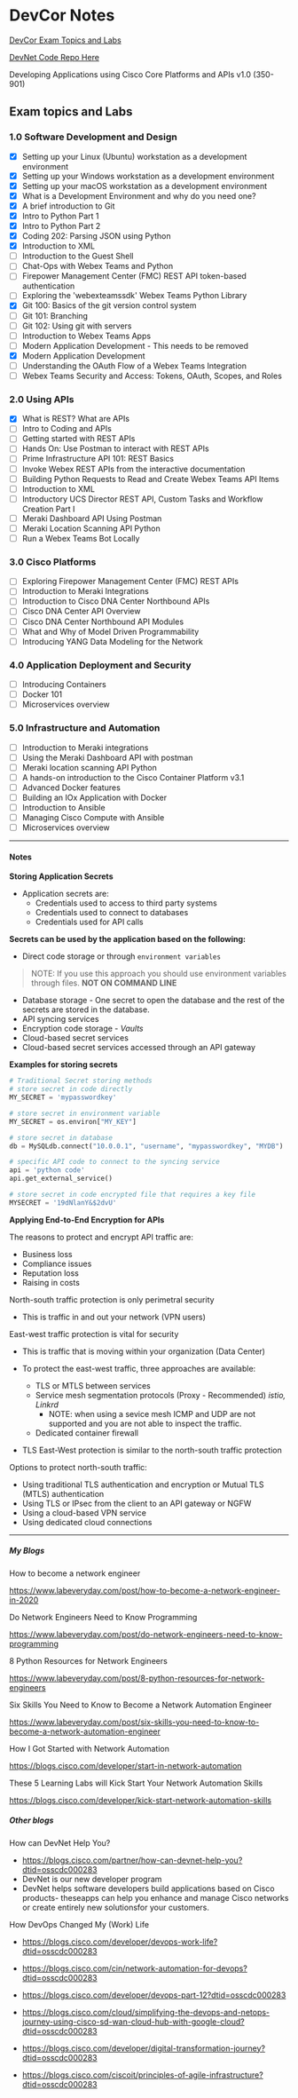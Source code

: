 # DevCor Notes

[DevCor Exam Topics and Labs](https://developer.cisco.com/certification/exam-topic-core/)

[DevNet Code Repo Here](https://github.com/CiscoDevNet/dne-dna-code)

Developing Applications using Cisco Core Platforms and APIs v1.0 (350-901)

## Exam topics and Labs

### 1.0 Software Development and Design

- [x] Setting up your Linux (Ubuntu) workstation as a development environment
- [x] Setting up your Windows workstation as a development environment
- [x] Setting up your macOS workstation as a development environment
- [x] What is a Development Environment and why do you need one?
- [x] A brief introduction to Git
- [x] Intro to Python Part 1  
- [x] Intro to Python Part 2
- [x] Coding 202: Parsing JSON using Python
- [x] Introduction to XML  
- [ ] Introduction to the Guest Shell
- [ ] Chat-Ops with Webex Teams and Python
- [ ] Firepower Management Center (FMC) REST API token-based authentication
- [ ] Exploring the 'webexteamssdk' Webex Teams Python Library
- [x] Git 100: Basics of the git version control system
- [ ] Git 101: Branching
- [ ] Git 102: Using git with servers
- [ ] Introduction to Webex Teams Apps
- [ ] Modern Application Development - This needs to be removed
- [x] Modern Application Development
- [ ] Understanding the OAuth Flow of a Webex Teams Integration
- [ ] Webex Teams Security and Access: Tokens, OAuth, Scopes, and Roles

### 2.0 Using APIs

- [x] What is REST? What are APIs
- [ ] Intro to Coding and APIs
- [ ] Getting started with REST APIs
- [ ] Hands On: Use Postman to interact with REST APIs
- [ ] Prime Infrastructure API 101: REST Basics
- [ ] Invoke Webex REST APIs from the interactive documentation
- [ ] Building Python Requests to Read and Create Webex Teams API Items
- [ ] Introduction to XML
- [ ] Introductory UCS Director REST API, Custom Tasks and Workflow Creation Part I
- [ ] Meraki Dashboard API Using Postman
- [ ] Meraki Location Scanning API Python
- [ ] Run a Webex Teams Bot Locally

### 3.0 Cisco Platforms

- [ ] Exploring Firepower Management Center (FMC) REST APIs
- [ ] Introduction to Meraki Integrations
- [ ] Introduction to Cisco DNA Center Northbound APIs
- [ ] Cisco DNA Center API Overview
- [ ] Cisco DNA Center Northbound API Modules
- [ ] What and Why of Model Driven Programmability
- [ ] Introducing YANG Data Modeling for the Network

### 4.0 Application Deployment and Security

- [ ] Introducing Containers
- [ ] Docker 101
- [ ] Microservices overview

### 5.0 Infrastructure and Automation

- [ ] Introduction to Meraki integrations
- [ ] Using the Meraki Dashboard API with postman
- [ ] Meraki location scanning API Python
- [ ] A hands-on introduction to the Cisco Container Platform v3.1
- [ ] Advanced Docker features
- [ ] Building an IOx Application with Docker
- [ ] Introduction to Ansible
- [ ] Managing Cisco Compute with Ansible
- [ ] Microservices overview

---

#### Notes

**Storing Application Secrets**

* Application secrets are:
    * Credentials used to access to third party systems
    * Credentials used to connect to databases
    * Credentials used for API calls

**Secrets can be used by the application based on the following:**

* Direct code storage or through `environment variables`
> NOTE: If you use this approach you should use environment variables through files. **NOT ON COMMAND LINE**
* Database storage - One secret to open the database and the rest of the secrets are stored in the database.
* API syncing services
* Encryption code storage - *Vaults* 
* Cloud-based secret services
* Cloud-based secret services accessed through an API gateway

**Examples for storing secrets**

```python
# Traditional Secret storing methods
# store secret in code directly
MY_SECRET = 'mypasswordkey'

# store secret in environment variable
MY_SECRET = os.environ["MY_KEY"]

# store secret in database
db = MySQLdb.connect("10.0.0.1", "username", "mypasswordkey", "MYDB")

# specific API code to connect to the syncing service
api = 'python code'
api.get_external_service()

# store secret in code encrypted file that requires a key file
MYSECRET = '19dNlanY&$2dvU'

```

**Applying End-to-End Encryption for APIs**

The reasons to protect and encrypt API traffic are:

* Business loss
* Compliance issues
* Reputation loss
* Raising in costs

North-south traffic protection is only perimetral security

* This is traffic in and out your network (VPN users)

East-west traffic protection is vital for security

* This is traffic that is moving within your organization (Data Center)

* To protect the east-west traffic, three approaches are available:
    * TLS or MTLS between services
    * Service mesh segmentation protocols (Proxy - Recommended) *istio, Linkrd* 
        * NOTE: when using a sevice mesh ICMP and UDP are not supported and you are not able to inspect the traffic.
    * Dedicated container firewall
* TLS East-West protection is similar to the north-south traffic protection

Options to protect north-south traffic:

* Using traditional TLS authentication and encryption or Mutual TLS (MTLS) authentication
* Using TLS or IPsec from the client to an API gateway or NGFW
* Using a cloud-based VPN service
* Using dedicated cloud connections

---

##### My Blogs

How to become a network engineer

https://www.labeveryday.com/post/how-to-become-a-network-engineer-in-2020

Do Network Engineers Need to Know Programming

https://www.labeveryday.com/post/do-network-engineers-need-to-know-programming

8 Python Resources for Network Engineers

https://www.labeveryday.com/post/8-python-resources-for-network-engineers

Six Skills You Need to Know to Become a Network Automation Engineer

https://www.labeveryday.com/post/six-skills-you-need-to-know-to-become-a-network-automation-engineer

How I Got Started with Network Automation

https://blogs.cisco.com/developer/start-in-network-automation

These 5 Learning Labs will Kick Start Your Network Automation Skills

https://blogs.cisco.com/developer/kick-start-network-automation-skills

##### Other blogs

How can DevNet Help You?
- https://blogs.cisco.com/partner/how-can-devnet-help-you?dtid=osscdc000283
- DevNet is our new developer program
- DevNet helps software developers build applications based on Cisco products- theseapps can help you enhance and manage Cisco networks or create entirely new solutionsfor your customers.

How DevOps Changed My (Work) Life

- https://blogs.cisco.com/developer/devops-work-life?dtid=osscdc000283

- https://blogs.cisco.com/cin/network-automation-for-devops?dtid=osscdc000283

- https://blogs.cisco.com/developer/devops-part-12?dtid=osscdc000283

- https://blogs.cisco.com/cloud/simplifying-the-devops-and-netops-journey-using-cisco-sd-wan-cloud-hub-with-google-cloud?dtid=osscdc000283

- https://blogs.cisco.com/developer/digital-transformation-journey?dtid=osscdc000283

- https://blogs.cisco.com/ciscoit/principles-of-agile-infrastructure?dtid=osscdc000283
